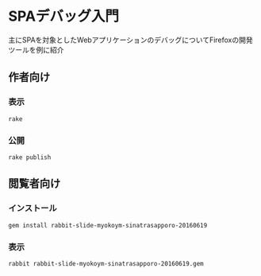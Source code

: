 # SPAデバッグ入門

主にSPAを対象としたWebアプリケーションのデバッグについてFirefoxの開発ツールを例に紹介

## 作者向け

### 表示

    rake

### 公開

    rake publish

## 閲覧者向け

### インストール

    gem install rabbit-slide-myokoym-sinatrasapporo-20160619

### 表示

    rabbit rabbit-slide-myokoym-sinatrasapporo-20160619.gem

